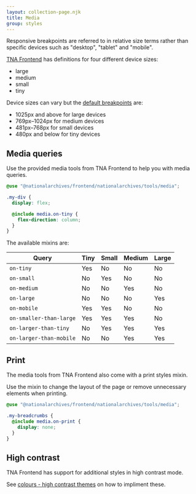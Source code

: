 ```yaml
---
layout: collection-page.njk
title: Media
group: styles
---
```


Responsive breakpoints are referred to in relative size terms rather than specific devices such as "desktop", "tablet" and "mobile".

[TNA Frontend](https://github.com/nationalarchives/tna-frontend) has definitions for four different device sizes:

- large
- medium
- small
- tiny

Device sizes can vary but the [default breakpoints](https://github.com/nationalarchives/tna-frontend/blob/main/src/nationalarchives/variables/_media.scss) are:

- 1025px and above for large devices
- 769px&ndash;1024px for medium devices
- 481px&ndash;768px for small devices
- 480px and below for tiny devices

## Media queries

Use the provided media tools from TNA Frontend to help you with media queries.

```scss
@use "@nationalarchives/frontend/nationalarchives/tools/media";

.my-div {
  display: flex;

  @include media.on-tiny {
    flex-direction: column;
  }
}
```

The available mixins are:

| Query                   | Tiny                                        | Small                                       | Medium                                      | Large                                       |
| ----------------------- | ------------------------------------------- | ------------------------------------------- | ------------------------------------------- | ------------------------------------------- |
| `on-tiny`               | <i class="fa-solid fa-fw fa-check"></i> Yes | <i class="fa-solid fa-fw fa-xmark"></i> No  | <i class="fa-solid fa-fw fa-xmark"></i> No  | <i class="fa-solid fa-fw fa-xmark"></i> No  |
| `on-small`              | <i class="fa-solid fa-fw fa-xmark"></i> No  | <i class="fa-solid fa-fw fa-check"></i> Yes | <i class="fa-solid fa-fw fa-xmark"></i> No  | <i class="fa-solid fa-fw fa-xmark"></i> No  |
| `on-medium`             | <i class="fa-solid fa-fw fa-xmark"></i> No  | <i class="fa-solid fa-fw fa-xmark"></i> No  | <i class="fa-solid fa-fw fa-check"></i> Yes | <i class="fa-solid fa-fw fa-xmark"></i> No  |
| `on-large`              | <i class="fa-solid fa-fw fa-xmark"></i> No  | <i class="fa-solid fa-fw fa-xmark"></i> No  | <i class="fa-solid fa-fw fa-xmark"></i> No  | <i class="fa-solid fa-fw fa-check"></i> Yes |
| `on-mobile`             | <i class="fa-solid fa-fw fa-check"></i> Yes | <i class="fa-solid fa-fw fa-check"></i> Yes | <i class="fa-solid fa-fw fa-xmark"></i> No  | <i class="fa-solid fa-fw fa-xmark"></i> No  |
| `on-smaller-than-large` | <i class="fa-solid fa-fw fa-check"></i> Yes | <i class="fa-solid fa-fw fa-check"></i> Yes | <i class="fa-solid fa-fw fa-check"></i> Yes | <i class="fa-solid fa-fw fa-xmark"></i> No |
| `on-larger-than-tiny`   | <i class="fa-solid fa-fw fa-xmark"></i> No  | <i class="fa-solid fa-fw fa-check"></i> Yes | <i class="fa-solid fa-fw fa-check"></i> Yes | <i class="fa-solid fa-fw fa-check"></i> Yes |
| `on-larger-than-mobile` | <i class="fa-solid fa-fw fa-xmark"></i> No  | <i class="fa-solid fa-fw fa-xmark"></i> No  | <i class="fa-solid fa-fw fa-check"></i> Yes | <i class="fa-solid fa-fw fa-check"></i> Yes |

## Print

The media tools from TNA Frontend also come with a print styles mixin.

Use the mixin to change the layout of the page or remove unnecessary elements when printing.

```scss
@use "@nationalarchives/frontend/nationalarchives/tools/media";

.my-breadcrumbs {
  @include media.on-print {
    display: none;
  }
}
```

## High contrast

TNA Frontend has support for additional styles in high contrast mode.

See [colours - high contrast themes](/design-system/styles/colours/#high-contrast-themes) on how to impliment these.
